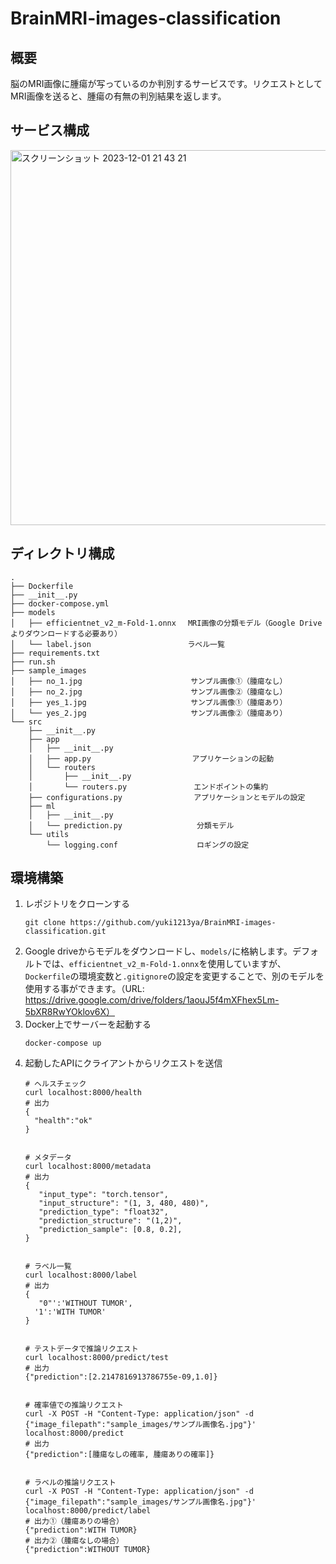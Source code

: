 # BrainMRI-images-classification
## 概要
脳のMRI画像に腫瘍が写っているのか判別するサービスです。リクエストとしてMRI画像を送ると、腫瘍の有無の判別結果を返します。
## サービス構成
<img width="600" alt="スクリーンショット 2023-12-01 21 43 21" src="https://github.com/yuki1213ya/BrainMRI-images-classification/assets/136120500/1fd3bc79-0be0-4201-ad24-8ee6a256cd45">

## ディレクトリ構成
```
.
├── Dockerfile
├── __init__.py
├── docker-compose.yml
├── models
│   ├── efficientnet_v2_m-Fold-1.onnx　 MRI画像の分類モデル（Google Driveよりダウンロードする必要あり）
│   └── label.json　　　　　　　　　　　　　ラベル一覧
├── requirements.txt
├── run.sh
├── sample_images
│   ├── no_1.jpg　　　　　　　　　　　　　　 サンプル画像①（腫瘍なし）　　　　　　　　　
│   ├── no_2.jpg　　　　　　　　　　　　　　 サンプル画像②（腫瘍なし）　　　　　　　　　
│   ├── yes_1.jpg　　　　　　　　　　　　　　サンプル画像①（腫瘍あり）　　　
│   └── yes_2.jpg　　　　　　　　　　　　　　サンプル画像②（腫瘍あり）　　　
└── src
    ├── __init__.py
    ├── app
    │   ├── __init__.py
    │   ├── app.py　　　　　　　　　　　　　 アプリケーションの起動
    │   └── routers
    │       ├── __init__.py
    │       └── routers.py　　　　　　　　　エンドポイントの集約
    ├── configurations.py　　　　　　　　　 アプリケーションとモデルの設定
    ├── ml
    │   ├── __init__.py
    │   └── prediction.py　　　　　　　　　　分類モデル
    └── utils
        └── logging.conf　　　　　　　　　　 ロギングの設定
```
## 環境構築
1. レポジトリをクローンする
   ```
   git clone https://github.com/yuki1213ya/BrainMRI-images-classification.git
   ```  
2. Google driveからモデルをダウンロードし、`models/`に格納します。デフォルトでは、`efficientnet_v2_m-Fold-1.onnx`を使用していますが、`Dockerfile`の環境変数と`.gitignore`の設定を変更することで、別のモデルを使用する事ができます。（URL: https://drive.google.com/drive/folders/1aouJ5f4mXFhex5Lm-5bXR8RwYOklov6X）
3. Docker上でサーバーを起動する
   ```
   docker-compose up
   ```
4. 起動したAPIにクライアントからリクエストを送信
   ```
   # ヘルスチェック
   curl localhost:8000/health
   # 出力
   {
     "health":"ok"
   }

   
   # メタデータ
   curl localhost:8000/metadata
   # 出力
   {
      "input_type": "torch.tensor",
      "input_structure": "(1, 3, 480, 480)",
      "prediction_type": "float32",
      "prediction_structure": "(1,2)",
      "prediction_sample": [0.8, 0.2],
   }


   # ラベル一覧
   curl localhost:8000/label
   # 出力
   {
      "0"':'WITHOUT TUMOR',
     '1':'WITH TUMOR'
   }


   # テストデータで推論リクエスト
   curl localhost:8000/predict/test
   # 出力
   {"prediction":[2.2147816913786755e-09,1.0]}


   # 確率値での推論リクエスト
   curl -X POST -H "Content-Type: application/json" -d {"image_filepath":"sample_images/サンプル画像名.jpg"}' localhost:8000/predict
   # 出力
   {"prediction":[腫瘍なしの確率, 腫瘍ありの確率]}


   # ラベルの推論リクエスト
   curl -X POST -H "Content-Type: application/json" -d {"image_filepath":"sample_images/サンプル画像名.jpg"}' localhost:8000/predict/label
   # 出力①（腫瘍ありの場合）
   {"prediction":WITH TUMOR}
   # 出力②（腫瘍なしの場合）
   {"prediction":WITHOUT TUMOR}
   
   
   ```

